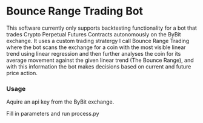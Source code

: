 # Bounce Range Trading Bot

This software currently only supports backtesting functionality for a bot that trades Crypto Perpetual Futures Contracts autonomously on the ByBit exchange. It uses a custom trading stratergy I call Bounce Range Trading where the bot scans the exchange for a coin with the most visible linear trend using linear regression and then further analyses the coin for its average movement against the given linear trend (The Bounce Range), and with this information the bot makes decisions based on current and future price action. 

### Usage

Aquire an api key from the ByBit exchange.

Fill in parameters and run process.py
